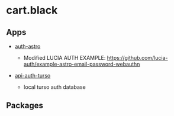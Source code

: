 # cart.black

## Apps

- [auth-astro](./apps/auth-astro/README.md)

  - Modified LUCIA AUTH EXAMPLE: https://github.com/lucia-auth/example-astro-email-password-webauthn

- [api-auth-turso](./apps/api-auth-turso/README.md)

  - local turso auth database

## Packages
